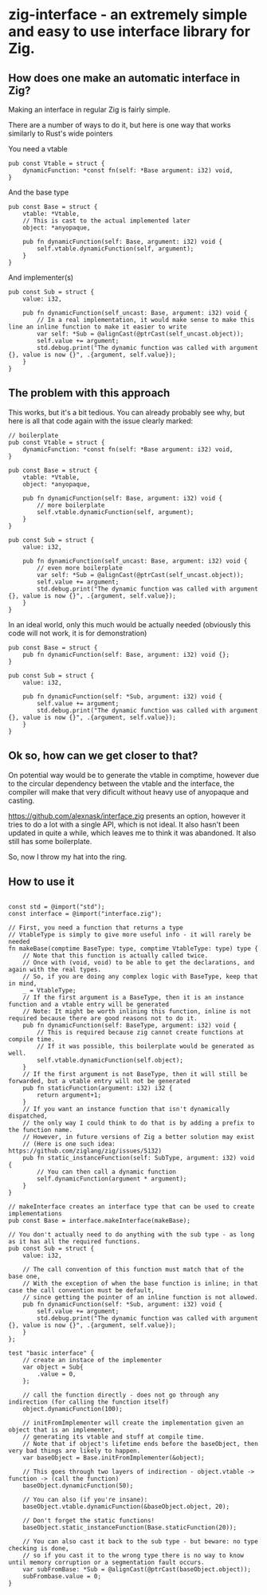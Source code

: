 # zig-interface - an extremely simple and easy to use interface library for Zig.


## How does one make an automatic interface in Zig?

Making an interface in regular Zig is fairly simple.

There are a number of ways to do it, but here is one way that works similarly to Rust's wide pointers

You need a vtable
```Zig
pub const Vtable = struct {
    dynamicFunction: *const fn(self: *Base argument: i32) void,
}
```

And the base type
```Zig
pub const Base = struct {
    vtable: *Vtable,
    // This is cast to the actual implemented later
    object: *anyopaque,

    pub fn dynamicFunction(self: Base, argument: i32) void {
        self.vtable.dynamicFunction(self, argument);
    }
}
```

And implementer(s)
```Zig
pub const Sub = struct {
    value: i32,

    pub fn dynamicFunction(self_uncast: Base, argument: i32) void {
        // In a real implementation, it would make sense to make this line an inline function to make it easier to write
        var self: *Sub = @alignCast(@ptrCast(self_uncast.object));
        self.value += argument;
        std.debug.print("The dynamic function was called with argument {}, value is now {}", .{argument, self.value});
    }
}
```

## The problem with this approach

This works, but it's a bit tedious. You can already probably see why, but here is all that code again with the issue clearly marked:

```Zig
// boilerplate
pub const Vtable = struct {
    dynamicFunction: *const fn(self: *Base argument: i32) void,
}

pub const Base = struct {
    vtable: *Vtable,
    object: *anyopaque,

    pub fn dynamicFunction(self: Base, argument: i32) void {
        // more boilerplate
        self.vtable.dynamicFunction(self, argument);
    }
}

pub const Sub = struct {
    value: i32,

    pub fn dynamicFunction(self_uncast: Base, argument: i32) void {
        // even more boilerplate
        var self: *Sub = @alignCast(@ptrCast(self_uncast.object));
        self.value += argument;
        std.debug.print("The dynamic function was called with argument {}, value is now {}", .{argument, self.value});
    }
}
```

In an ideal world, only this much would be actually needed (obviously this code will not work, it is for demonstration)

```Zig
pub const Base = struct {
    pub fn dynamicFunction(self: Base, argument: i32) void {};
}

pub const Sub = struct {
    value: i32,

    pub fn dynamicFunction(self: *Sub, argument: i32) void {
        self.value += argument;
        std.debug.print("The dynamic function was called with argument {}, value is now {}", .{argument, self.value});
    }
}
```

## Ok so, how can we get closer to that?

On potential way would be to generate the vtable in comptime, however due to the circular dependency between the vtable and the interface, the compiler will make that very dificult without heavy use of anyopaque and casting.

https://github.com/alexnask/interface.zig presents an option, however it tries to do a lot with a single API, which is not ideal. It also hasn't been updated in quite a while, which leaves me to think it was abandoned. It also still has some boilerplate.

So, now I throw my hat into the ring.

## How to use it

```Zig

const std = @import("std");
const interface = @import("interface.zig");

// First, you need a function that returns a type
// VtableType is simply to give more useful info - it will rarely be needed
fn makeBase(comptime BaseType: type, comptime VtableType: type) type {
    // Note that this function is actually called twice.
    // Once with (void, void) to be able to get the declarations, and again with the real types.
    // So, if you are doing any complex logic with BaseType, keep that in mind,
    _ = VtableType;
    // If the first argument is a BaseType, then it is an instance function and a vtable entry will be generated
    // Note: It might be worth inlining this function, inline is not required because there are good reasons not to do it.
    pub fn dynamicFunction(self: BaseType, argument: i32) void {
        // This is required because zig cannot create functions at compile time.
        // If it was possible, this boilerplate would be generated as well.
        self.vtable.dynamicFunction(self.object);
    }
    // If the first argument is not BaseType, then it will still be forwarded, but a vtable entry will not be generated
    pub fn staticFunction(argument: i32) i32 {
        return argument+1;
    }
    // If you want an instance function that isn't dynamically dispatched,
    // the only way I could think to do that is by adding a prefix to the function name.
    // However, in future versions of Zig a better solution may exist
    // (Here is one such idea: https://github.com/ziglang/zig/issues/5132)
    pub fn static_instanceFunction(self: SubType, argument: i32) void {
        // You can then call a dynamic function
        self.dynamicFunction(argument * argument);
    }
}

// makeInterface creates an interface type that can be used to create implementations
pub const Base = interface.makeInterface(makeBase);

// You don't actually need to do anything with the sub type - as long as it has all the required functions.
pub const Sub = struct {
    value: i32,

    // The call convention of this function must match that of the base one, 
    // With the exception of when the base function is inline; in that case the call convention must be default,
    // since getting the pointer of an inline function is not allowed.
    pub fn dynamicFunction(self: *Sub, argument: i32) void {
        self.value += argument;
        std.debug.print("The dynamic function was called with argument {}, value is now {}", .{argument, self.value});
    }
};

test "basic interface" {
    // create an instace of the implementer
    var object = Sub{
        .value = 0,
    };
    
    // call the function directly - does not go through any indirection (for calling the function itself)
    object.dynamicFunction(100);

    // initFromImplementer will create the implementation given an object that is an implementer,
    // generating its vtable and stuff at compile time.
    // Note that if object's lifetime ends before the baseObject, then very bad things are likely to happen.
    var baseObject = Base.initFromImplementer(&object);
    
    // This goes through two layers of indirection - object.vtable -> function -> (call the function)
    baseObject.dynamicFunction(50);
    
    // You can also (if you're insane):
    baseObject.vtable.dynamicFunction(&baseObject.object, 20);
    
    // Don't forget the static functions!
    baseObject.static_instanceFunction(Base.staticFunction(20));

    // You can also cast it back to the sub type - but beware: no type checking is done,
    // so if you cast it to the wrong type there is no way to know until memory corruption or a segmentation fault occurs.
    var subFromBase: *Sub = @alignCast(@ptrCast(baseObject.object));
    subFrombase.value = 0;
}
```
